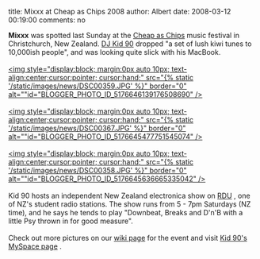 title: Mixxx at Cheap as Chips 2008
author: Albert
date: 2008-03-12 00:19:00
comments: no

<span style="font-weight:bold;">Mixxx</span>
 was spotted last Sunday at the <a href="http://www.christchurchmusic.org.nz/content/festivals-4">Cheap as Chips</a>
 music festival in Christchurch, New Zealand. <a href="http://www.myspace.com/kid90nz">DJ Kid 90</a>
 dropped "a set of lush kiwi tunes to 10,000ish people", and was looking quite slick with his MacBook.<br />
<br />
<a onblur="try {parent.deselectBloggerImageGracefully();} catch(e) {}" href="{% static '/static/images/news/DSC00359.JPG' %}"><img style="display:block; margin:0px auto 10px; text-align:center;cursor:pointer; cursor:hand;" src="{% static '/static/images/news/DSC00359.JPG' %}" border="0" alt=""id="BLOGGER_PHOTO_ID_5176646139176508690" />
</a>
<br />
<br />
<a onblur="try {parent.deselectBloggerImageGracefully();} catch(e) {}" href="{% static '/static/images/news/DSC00367.JPG' %}"><img style="display:block; margin:0px auto 10px; text-align:center;cursor:pointer; cursor:hand;" src="{% static '/static/images/news/DSC00367.JPG' %}" border="0" alt=""id="BLOGGER_PHOTO_ID_5176645477751545074" />
</a>
<br />
<br />
<a onblur="try {parent.deselectBloggerImageGracefully();} catch(e) {}" href="{% static '/static/images/news/DSC00358.JPG' %}"><img style="display:block; margin:0px auto 10px; text-align:center;cursor:pointer; cursor:hand;" src="{% static '/static/images/news/DSC00358.JPG' %}" border="0" alt=""id="BLOGGER_PHOTO_ID_5176645636665335042" />
</a>
<br />
<br />
Kid 90 hosts an independent New Zealand electronica show on <a href="http://www.rdu.org.nz">RDU</a>
, one of NZ's student radio stations. The show runs from 5 - 7pm Saturdays (NZ time), and he says he tends to play "Downbeat, Breaks and D'n'B with a little Psy thrown in for good measure".<br />
<br />
Check out more pictures on our <a href="https://github.com/mixxxdj/mixxx/wiki/cheapaschips20080309">wiki page</a>
 for the event and visit <a href="http://www.myspace.com/kid90nz">Kid 90's MySpace page</a>
.
